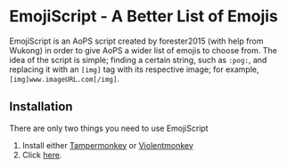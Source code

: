 # EmojiScript - A Better List of Emojis
EmojiScript is an AoPS script created by forester2015 (with help from Wukong) in order to give AoPS a wider list of emojis to choose from. The idea of the script is simple; finding a certain string, such as `:pog:`, and replacing it with an `[img]` tag with its respective image; for example, `[img]www.imageURL.com[/img]`.

## Installation
There are only two things you need to use EmojiScript
1. Install either <a href='https://www.tampermonkey.net/'>Tampermonkey</a> or <a href='https://violentmonkey.github.io/get-it/'>Violentmonkey</a>
2. Click <a href="../../raw/main/script.user.js">here</a>.

